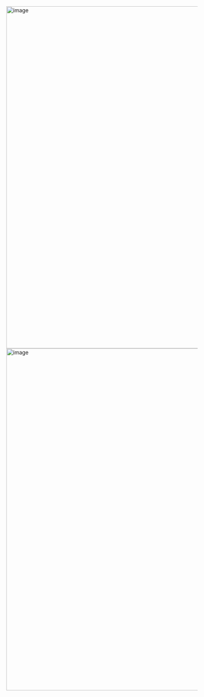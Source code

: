 <img width="1440" height="900" alt="image" src="https://github.com/user-attachments/assets/fdc4557c-0177-4fe4-9618-b3f4d3e5c206" />
<img width="1440" height="900" alt="image" src="https://github.com/user-attachments/assets/ab18225e-c7b1-4d36-9657-73f5e94d7dcf" />
